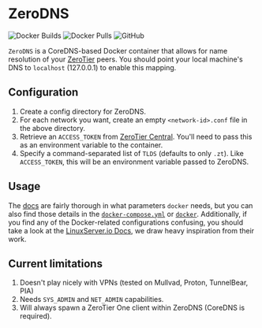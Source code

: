 # ZeroDNS

![Docker Builds](https://github.com/ionlights/zerodns/workflows/Docker%20Builds/badge.svg)
![Docker Pulls](https://img.shields.io/docker/pulls/jmuchovej/zerodns)
![GitHub](https://img.shields.io/github/license/jmuchovej/zerodns)

`ZeroDNS` is a CoreDNS-based Docker container that allows for name resolution
of your [ZeroTier][zt] peers.
You should point your local machine's DNS to `localhost` (127.0.0.1) to enable
this mapping.

## Configuration

1. Create a config directory for ZeroDNS.
2. For each network you want, create an empty `<network-id>.conf` file in the
   above directory.
3. Retrieve an `ACCESS_TOKEN` from [ZeroTier Central][myzt]. You'll need to pass
   this as an environment variable to the container.
4. Specify a command-separated list of `TLDS` (defaults to only `.zt`). Like
   `ACCESS_TOKEN`, this will be an environment variable passed to ZeroDNS.

## Usage

The [docs][docs] are fairly thorough in what parameters `docker` needs, but you
can also find those details in the [`docker-compose.yml`][compose] or
[`docker`][docker]. Additionally, if you find any of the Docker-related
configurations confusing, you should take a look at the
[LinuxServer.io Docs][lsio-docs], we draw heavy inspiration from their work.

## Current limitations

1. Doesn't play nicely with VPNs (tested on Mullvad, Proton, TunnelBear, PIA)
2. Needs `SYS_ADMIN` and `NET_ADMIN` capabilities.
3. Will always spawn a ZeroTier One client within ZeroDNS (CoreDNS is required).

[zt]: https://zerotier.com/
[myzt]: https://my.zerotier.com/
[docs]: https://john.muchovej.com/docs/zerodns/configuration/
[docker]: blob/main/docs/examples/docker.sh
[compose]: blob/main/examples/docker-compose.yml
[lsio-docs]: https://docs.linuxserver.io/
